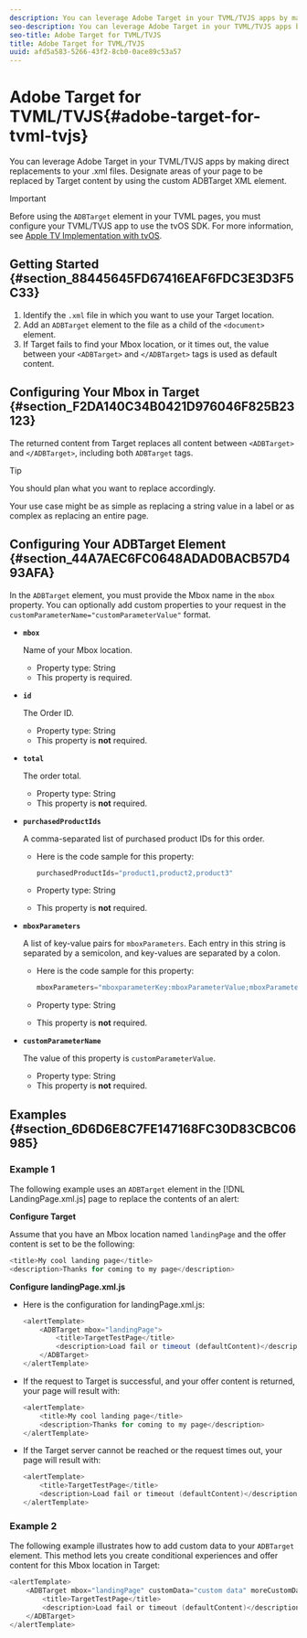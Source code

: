 ```yaml
---
description: You can leverage Adobe Target in your TVML/TVJS apps by making direct replacements to your .xml files. Designate areas of your page to be replaced by Target content by using the custom ADBTarget XML element.
seo-description: You can leverage Adobe Target in your TVML/TVJS apps by making direct replacements to your .xml files. Designate areas of your page to be replaced by Target content by using the custom ADBTarget XML element.
seo-title: Adobe Target for TVML/TVJS
title: Adobe Target for TVML/TVJS
uuid: afd5a583-5266-43f2-8cb0-0ace89c53a57
---
```


# Adobe Target for TVML/TVJS{#adobe-target-for-tvml-tvjs}

You can leverage Adobe Target in your TVML/TVJS apps by making direct replacements to your .xml files. Designate areas of your page to be replaced by Target content by using the custom ADBTarget XML element.

>[!IMPORTANT]
>
>Before using the `ADBTarget` element in your TVML pages, you must configure your TVML/TVJS app to use the tvOS SDK. For more information, see [Apple TV Implementation with tvOS](/help/ios/apple-tv-implementation-tvos/apple-tv-implementation-tvos.md).

## Getting Started {#section_88445645FD67416EAF6FDC3E3D3F5C33}

1. Identify the `.xml` file in which you want to use your Target location. 
1. Add an `ADBTarget` element to the file as a child of the `<document>` element.
1. If Target fails to find your Mbox location, or it times out, the value between your `<ADBTarget>` and `</ADBTarget>` tags is used as default content.

## Configuring Your Mbox in Target {#section_F2DA140C34B0421D976046F825B23123}

The returned content from Target replaces all content between `<ADBTarget>` and `</ADBTarget>`, including both `ADBTarget` tags.

>[!TIP]
>
>You should plan what you want to replace accordingly.

Your use case might be as simple as replacing a string value in a label or as complex as replacing an entire page.

## Configuring Your ADBTarget Element {#section_44A7AEC6FC0648ADAD0BACB57D493AFA}

In the `ADBTarget` element, you must provide the Mbox name in the `mbox` property. You can optionally add custom properties to your request in the `customParameterName="customParameterValue"` format.

* **`mbox`**

  Name of your Mbox location.

  * Property type: String
  * This property is required.

* **`id`**

  The Order ID.

  * Property type: String
  * This property is **not** required.

* **`total`**

  The order total.

  * Property type: String
  * This property is **not** required.

* **`purchasedProductIds`**

  A comma-separated list of purchased product IDs for this order. 
  
  * Here is the code sample for this property:


    ```objective-c
    purchasedProductIds="product1,product2,product3" 
    ```

  * Property type: String
  * This property is **not** required.

* **`mboxParameters`**

  A list of key-value pairs for `mboxParameters`. Each entry in this string is separated by a semicolon, and key-values are separated by a colon. 
  
  * Here is the code sample for this property:

    ```objective-c
    mboxParameters="mboxparameterKey:mboxParameterValue;mboxParameterKey1:mboxParameterValue1;mboxParameterKey2:mboxParameterValue2"
    ```

  * Property type: String
  * This property is **not** required.

* **`customParameterName`**

  The value of this property is `customParameterValue`.

  * Property type: String
  * This property is **not** required.  


## Examples {#section_6D6D6E8C7FE147168FC30D83CBC06985}

### Example 1

The following example uses an `ADBTarget` element in the [!DNL LandingPage.xml.js] page to replace the contents of an alert:

**Configure Target**

Assume that you have an Mbox location named `landingPage` and the offer content is set to be the following:

```objective-c
<title>My cool landing page</title> 
<description>Thanks for coming to my page</description> 
```

**Configure landingPage.xml.js**

* Here is the configuration for landingPage.xml.js: 

  ```js
  <alertTemplate> 
      <ADBTarget mbox="landingPage">  
          <title>TargetTestPage</title> 
          <description>Load fail or timeout (defaultContent)</description> 
      </ADBTarget>  
  </alertTemplate> 
  ```

* If the request to Target is successful, and your offer content is returned, your page will result with:

  ```objective-c
  <alertTemplate> 
      <title>My cool landing page</title> 
      <description>Thanks for coming to my page</description> 
  </alertTemplate>
  ```

* If the Target server cannot be reached or the request times out, your page will result with:

  ```objective-c
  <alertTemplate> 
      <title>TargetTestPage</title> 
      <description>Load fail or timeout (defaultContent)</description> 
  </alertTemplate>
  ```

### Example 2

The following example illustrates how to add custom data to your `ADBTarget` element. This method lets you create conditional experiences and offer content for this Mbox location in Target: 

```objective-c
<alertTemplate> 
    <ADBTarget mbox="landingPage" customData="custom data" moreCustomData="more custom data"> 
        <title>TargetTestPage</title> 
        <description>Load fail or timeout (defaultContent)</description> 
    </ADBTarget>  
</alertTemplate>
```
